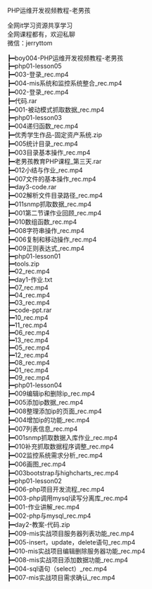 PHP运维开发视频教程-老男孩

全网it学习资源共享学习<br>全网课程都有，欢迎私聊<br>微信：jerryttom<br>

┣━boy004-PHP运维开发视频教程-老男孩<br> ┣━php01-lesson05<br> ┣━003-登录_rec.mp4<br> ┣━004-mis系统和监控系统整合_rec.mp4<br> ┣━002-登录_rec.mp4<br> ┣━代码.rar<br> ┣━001-被动模式抓取数据_rec.mp4<br> ┣━php01-lesson03<br> ┣━004递归函数_rec.mp4<br> ┣━优秀学生作品-固定资产系统.zip<br> ┣━005统计目录_rec.mp4<br> ┣━003目录基本操作_rec.mp4<br> ┣━老男孩教育PHP课程_第三天.rar<br> ┣━012小结与作业_rec.mp4<br> ┣━007文件的基本操作_rec.mp4<br> ┣━day3-code.rar<br> ┣━002解析文件目录路径_rec.mp4<br> ┣━011snmp抓取数据_rec.mp4<br> ┣━001第二节课作业回顾_rec.mp4<br> ┣━010数组函数_rec.mp4<br> ┣━008字符串操作_rec.mp4<br> ┣━006复制和移动操作_rec.mp4<br> ┣━009正则表达式_rec.mp4<br> ┣━php01-lesson01<br> ┣━tools.zip<br> ┣━02_rec.mp4<br> ┣━day1-作业.txt<br> ┣━07_rec.mp4<br> ┣━04_rec.mp4<br> ┣━03_rec.mp4<br> ┣━code-ppt.rar<br> ┣━10_rec.mp4<br> ┣━11_rec.mp4<br> ┣━06_rec.mp4<br> ┣━13_rec.mp4<br> ┣━05_rec.mp4<br> ┣━12_rec.mp4<br> ┣━08_rec.mp4<br> ┣━01_rec.mp4<br> ┣━09_rec.mp4<br> ┣━php01-lesson04<br> ┣━009编辑ip和删除ip_rec.mp4<br> ┣━005添加ip数据_rec.mp4<br> ┣━008整理添加ip的页面_rec.mp4<br> ┣━004增加ip的功能_rec.mp4<br> ┣━007列表信息_rec.mp4<br> ┣━001snmp抓取数据入库作业_rec.mp4<br> ┣━010补充抓取数据程序调整_rec.mp4<br> ┣━002监控系统需求分析_rec.mp4<br> ┣━006画图_rec.mp4<br> ┣━003bootstrap与highcharts_rec.mp4<br> ┣━php01-lesson02<br> ┣━006-php项目开发流程_rec.mp4<br> ┣━003-php调用mysql读写分离库_rec.mp4<br> ┣━001-作业讲解_rec.mp4<br> ┣━002-php与mysql_rec.mp4<br> ┣━day2-教案-代码.zip<br> ┣━009-mis实战项目服务器列表功能_rec.mp4<br> ┣━005-insert，update，delete语句_rec.mp4<br> ┣━010-mis实战项目编辑删除服务器功能_rec.mp4<br> ┣━008-mis实战项目添加数据功能_rec.mp4<br> ┣━004-sql语句（select）_rec.mp4<br> ┣━007-mis实战项目需求确认_rec.mp4